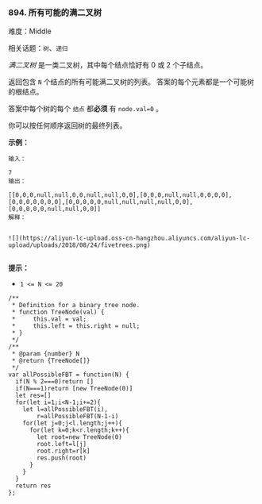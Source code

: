 ### 894. 所有可能的满二叉树

难度：Middle

相关话题：`树`、`递归`

*满二叉树* 是一类二叉树，其中每个结点恰好有 0 或 2 个子结点。



返回包含  `N`  个结点的所有可能满二叉树的列表。 答案的每个元素都是一个可能树的根结点。



答案中每个树的每个 `结点` 都**必须** 有  `node.val=0` 。



你可以按任何顺序返回树的最终列表。







**示例：** 





```
输入：

7
输出：

[[0,0,0,null,null,0,0,null,null,0,0],[0,0,0,null,null,0,0,0,0],[0,0,0,0,0,0,0],[0,0,0,0,0,null,null,null,null,0,0],[0,0,0,0,0,null,null,0,0]]
解释：


![](https://aliyun-lc-upload.oss-cn-hangzhou.aliyuncs.com/aliyun-lc-upload/uploads/2018/08/24/fivetrees.png)


```






**提示：** 




* `1 <= N <= 20`






```
/**
 * Definition for a binary tree node.
 * function TreeNode(val) {
 *     this.val = val;
 *     this.left = this.right = null;
 * }
 */
/**
 * @param {number} N
 * @return {TreeNode[]}
 */
var allPossibleFBT = function(N) {
  if(N % 2===0)return []
  if(N===1)return [new TreeNode(0)]
  let res=[]
  for(let i=1;i<N-1;i+=2){
    let l=allPossibleFBT(i),
        r=allPossibleFBT(N-1-i)
    for(let j=0;j<l.length;j++){
      for(let k=0;k<r.length;k++){
        let root=new TreeNode(0)
        root.left=l[j]
        root.right=r[k]
        res.push(root)
      }
    }
  }
  return res
};



```

